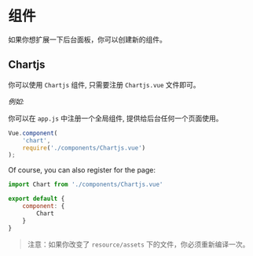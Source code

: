 # 组件

如果你想扩展一下后台面板，你可以创建新的组件。

## Chartjs

你可以使用 `Chartjs` 组件, 只需要注册 `Chartjs.vue` 文件即可。

_例如:_

你可以在 `app.js` 中注册一个全局组件, 提供给后台任何一个页面使用。

```javascript
Vue.component(
    'chart',
    require('./components/Chartjs.vue')
);
```
Of course, you can also register for the page:

```javascript
import Chart from './components/Chartjs.vue'

export default {
    component: {
        Chart
    }
}

```

> 注意：如果你改变了 `resource/assets` 下的文件，你必须重新编译一次。